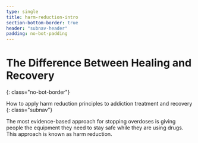 ```yaml
---
type: single
title: harm-reduction-intro
section-bottom-border: true
header: "subnav-header"
padding: no-bot-padding
---
```


# <span class="emphasized-header">The Difference Between Healing and Recovery</span>
{: class="no-bot-border"}

How to apply harm reduction principles to addiction treatment and recovery
{: class="subnav"}

The most evidence-based approach for stopping overdoses is giving people the equipment they need to stay safe while they are using drugs. This approach is known as harm reduction.
